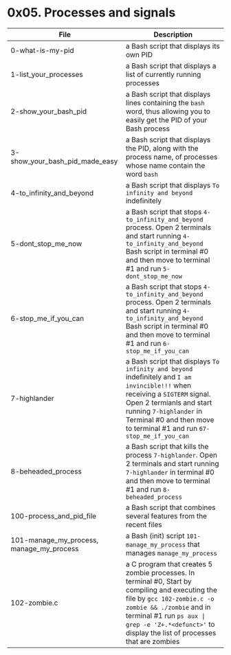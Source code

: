 # 0x05. Processes and signals
|File				|Description				|
|-----------------------|-----------------------------------|
|0-what-is-my-pid		|a Bash script that displays its own PID	|
|1-list_your_processes	|a Bash script that displays a list of currently running processes	|
|2-show_your_bash_pid	| a Bash script that displays lines containing the `bash` word, thus allowing you to easily get the PID of your Bash process|
|3-show_your_bash_pid_made_easy |a Bash script that displays the PID, along with the process name, of processes whose name contain the word `bash` |
|4-to_infinity_and_beyond|a Bash script that displays `To infinity and beyond` indefinitely	|
|5-dont_stop_me_now	|a Bash script that stops `4-to_infinity_and_beyond` process. Open 2 terminals and start running `4-to_infinity_and_beyond` Bash script in terminal #0 and then move to terminal #1 and run `5-dont_stop_me_now` |
|6-stop_me_if_you_can	|a Bash script that stops `4-to_infinity_and_beyond` process. Open 2 terminals and start running `4-to_infinity_and_beyond` Bash script in terminal #0 and then move to terminal #1 and run `6-stop_me_if_you_can` |
|7-highlander		|a Bash script that displays `To infinity and beyond` indefinitely and `I am invincible!!!` when receiving a `SIGTERM` signal. Open 2 termianls and start running `7-highlander` in Terminal #0 and then move to terminal #1 and run `67-stop_me_if_you_can` |
|8-beheaded_process	|a Bash script that kills the process `7-highlander`. Open 2 terminals and start running `7-highlander` in terminal #0 and then move to terminal #1 and run `8-beheaded_process` |
|100-process_and_pid_file|a Bash script that combines several features from the recent files	|
|101-manage_my_process, manage_my_process| a Bash (init) script `101-manage_my_process` that manages `manage_my_process` |
|102-zombie.c		|a C program that creates 5 zombie processes. In terminal #0, Start by compiling and executing the file by `gcc 102-zombie.c -o zombie && ./zombie` and in terminal #1 run `ps aux \| grep -e 'Z+.*<defunct>'` to display the list of processes that are zombies	|
